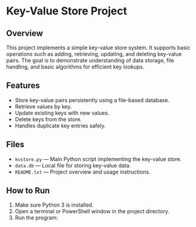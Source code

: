 # Key-Value Store Project

## Overview
This project implements a simple key-value store system. It supports basic operations such as adding, retrieving, updating, and deleting key-value pairs. The goal is to demonstrate understanding of data storage, file handling, and basic algorithms for efficient key lookups.

## Features
- Store key-value pairs persistently using a file-based database.
- Retrieve values by key.
- Update existing keys with new values.
- Delete keys from the store.
- Handles duplicate key entries safely.

## Files
- `kvstore.py` — Main Python script implementing the key-value store.
- `data.db` — Local file for storing key-value data.
- `README.txt` — Project overview and usage instructions.

## How to Run
1. Make sure Python 3 is installed.
2. Open a terminal or PowerShell window in the project directory.
3. Run the program:
